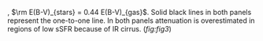 , $\rm E(B-V)_{stars} = 0.44  E(B-V)_{gas}$. Solid black lines in both panels represent the one-to-one line. In both panels attenuation is overestimated in regions of low sSFR because of IR cirrus. (*fig:fig3*)

</div>